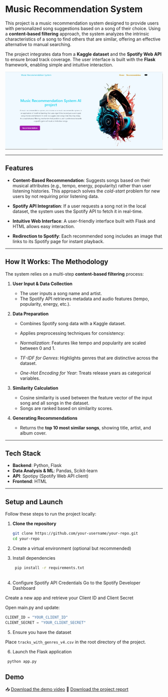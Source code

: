 # **Music Recommendation System**

This project is a music recommendation system designed to provide users with personalized song suggestions based on a song of their choice. Using a **content-based filtering** approach, the system analyzes the intrinsic characteristics of a song to find others that are similar, offering an effective alternative to manual searching.

The project integrates data from a **Kaggle dataset** and the **Spotify Web API** to ensure broad track coverage. The user interface is built with the **Flask** framework, enabling simple and intuitive interaction.

<div align="center">
  <img src="static/home_page.png" alt="Home page" width="600">
</div>

---

## **Features**

- **Content-Based Recommendation**: Suggests songs based on their musical attributes (e.g., tempo, energy, popularity) rather than user listening histories. This approach solves the *cold-start* problem for new users by not requiring prior listening data.

- **Spotify API Integration**: If a user requests a song not in the local dataset, the system uses the Spotify API to fetch it in real-time.

- **Intuitive Web Interface**: A user-friendly interface built with Flask and HTML allows easy interaction.

- **Redirection to Spotify**: Each recommended song includes an image that links to its Spotify page for instant playback.

---

## **How It Works: The Methodology**

The system relies on a multi-step **content-based filtering** process:

1. **User Input & Data Collection**  
   - The user inputs a song name and artist.  
   - The Spotify API retrieves metadata and audio features (tempo, popularity, energy, etc.).

2. **Data Preparation**  
   - Combines Spotify song data with a Kaggle dataset.  
   - Applies preprocessing techniques for consistency:

   - *Normalization*: Features like tempo and popularity are scaled between 0 and 1.  
   - *TF-IDF for Genres*: Highlights genres that are distinctive across the dataset.  
   - *One-Hot Encoding for Year*: Treats release years as categorical variables.

3. **Similarity Calculation**  
   - Cosine similarity is used between the feature vector of the input song and all songs in the dataset.  
   - Songs are ranked based on similarity scores.

4. **Generating Recommendations**  
   - Returns the **top 10 most similar songs**, showing title, artist, and album cover.

---

## **Tech Stack**

- **Backend**: Python, Flask  
- **Data Analysis & ML**: Pandas, Scikit-learn  
- **API**: Spotipy (Spotify Web API client)  
- **Frontend**: HTML  

---

## **Setup and Launch**

Follow these steps to run the project locally:

1. **Clone the repository**
   
   ```bash
   git clone https://github.com/your-username/your-repo.git
   cd your-repo
   
2. Create a virtual environment (optional but recommended)

3. Install dependencies

   ````bash
    pip install -r requirements.txt
  
4. Configure Spotify API Credentials
Go to the Spotify Developer Dashboard

Create a new app and retrieve your Client ID and Client Secret

Open main.py and update:

```python
CLIENT_ID = "YOUR_CLIENT_ID"
CLIENT_SECRET = "YOUR_CLIENT_SECRET"
```

5. Ensure you have the dataset

Place `tracks_with_genres_v4.csv` in the root directory of the project.

6. Launch the Flask application
  ```bash
   python app.py
```

## **Demo**
📥 [Download the demo video](videos/demo.mp4)
📄 [Download the project report](report.pdf)



